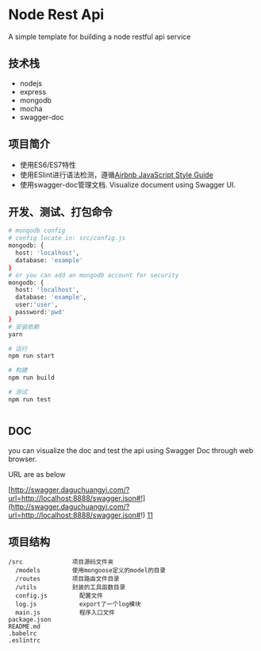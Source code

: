 # Node Rest Api

A simple template for building a node restful api service

## 技术栈
- nodejs
- express
- mongodb
- mocha
- swagger-doc

## 项目简介
- 使用ES6/ES7特性
- 使用ESlint进行语法检测，遵循[Airbnb JavaScript Style Guide](https://github.com/airbnb/javascript)
- 使用swagger-doc管理文档. Visualize document using Swagger UI.

## 开发、测试、打包命令
``` bash
# mongodb config
# config locate in: src/config.js
mongodb: {
  host: 'localhost',
  database: 'example'
}
# or you can add an mongodb account for security
mongodb: {
  host: 'localhost',
  database: 'example',
  user:'user',
  password:'pwd'
}
# 安装依赖
yarn

# 运行
npm run start

# 构建
npm run build

# 测试
npm run test



```

## DOC
you can visualize the doc and test the api using Swagger Doc through web browser.

URL are as below

[http://swagger.daguchuangyi.com/?url=http://localhost:8888/swagger.json#!](http://swagger.daguchuangyi.com/?url=http://localhost:8888/swagger.json#!)
[11](xx)

## 项目结构
```
/src              项目源码文件夹
  /models         使用mongoose定义的model的目录
  /routes         项目路由文件目录
  /utils          封装的工具函数目录
  config.js         配置文件
  log.js            export了一个log模块
  main.js           程序入口文件
package.json      
README.md
.babelrc
.eslintrc
```
